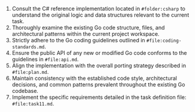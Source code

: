 1. Consult the C# reference implementation located in `#folder:csharp` to understand the original logic and data structures relevant to the current task.
2. Thoroughly examine the existing Go code structure, files, and architectural patterns within the current project workspace.
3. Strictly adhere to the Go coding guidelines outlined in `#file:coding-standards.md`.
4. Ensure the public API of any new or modified Go code conforms to the guidelines in `#file:api.md`.
5. Align the implementation with the overall porting strategy described in `#file:plan.md`.
6. Maintain consistency with the established code style, architectural decisions, and common patterns prevalent throughout the existing Go codebase.
7. Implement the specific requirements detailed in the task definition file: `#file:task11.md`.

